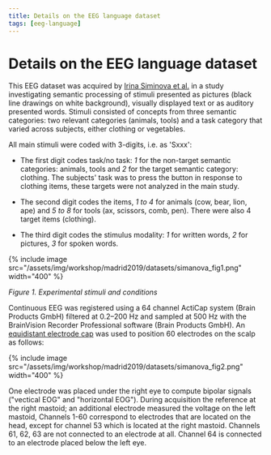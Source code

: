 ```yaml
---
title: Details on the EEG language dataset
tags: [eeg-language]
---
```


# Details on the EEG language dataset

This EEG dataset was acquired by [Irina Siminova et al.](https://doi.org/10.1371/journal.pone.0014465)
in a study investigating semantic processing of stimuli presented
as pictures (black line drawings on white background), visually
displayed text or as auditory presented words. Stimuli consisted
of concepts from three semantic categories: two relevant categories
(animals, tools) and a task category that varied across subjects,
either clothing or vegetables.

All main stimuli were coded with 3-digits, i.e. as 'Sxxx':

- The first digit codes task/no task: _1_ for the non-target semantic categories: animals, tools and _2_ for the target semantic category: clothing. The subjects' task was to press the button in response to clothing items, these targets were not analyzed in the main study.

- The second digit codes the items, _1 to 4_ for animals (cow, bear, lion, ape) and _5 to 8_ for tools (ax, scissors, comb, pen). There were also 4 target items (clothing).

- The third digit codes the stimulus modality: _1_ for written words, _2_ for pictures, _3_ for spoken words.

{% include image src="/assets/img/workshop/madrid2019/datasets/simanova_fig1.png" width="400" %}

_Figure 1. Experimental stimuli and conditions_

Continuous EEG was registered using a 64 channel ActiCap system (Brain Products
GmbH) filtered at 0.2–200 Hz and sampled at 500 Hz with the BrainVision Recorder
Professional software (Brain Products GmbH). An [equidistant electrode
cap](/assets/img/template/layout/easycapm10.png)
was used to position 60 electrodes on the scalp as follows:

{% include image src="/assets/img/workshop/madrid2019/datasets/simanova_fig2.png" width="400" %}

One electrode was placed under the right eye to compute bipolar signals
("vectical EOG" and "horizontal EOG"). During acquisition the reference
at the right mastoid; an additional electrode measured the voltage on the
left mastoid, Channels 1-60 correspond to electrodes that are located on
the head, except for channel 53 which is located at the right mastoid.
Channels 61, 62, 63 are not connected to an electrode at all. Channel 64
is connected to an electrode placed below the left eye.
